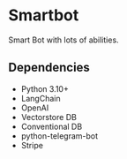 # Smartbot
Smart Bot with lots of abilities.

## Dependencies
- Python 3.10+
- LangChain
- OpenAI
- Vectorstore DB
- Conventional DB
- python-telegram-bot
- Stripe
